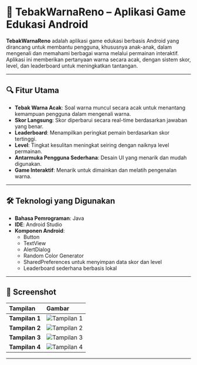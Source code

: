 # 🎨 TebakWarnaReno – Aplikasi Game Edukasi Android

**TebakWarnaReno** adalah aplikasi game edukasi berbasis Android yang dirancang untuk membantu pengguna, khususnya anak-anak, dalam mengenali dan memahami berbagai warna melalui permainan interaktif. Aplikasi ini memberikan pertanyaan warna secara acak, dengan sistem skor, level, dan leaderboard untuk meningkatkan tantangan.

---

## 🔍 Fitur Utama

- **Tebak Warna Acak**: Soal warna muncul secara acak untuk menantang kemampuan pengguna dalam mengenali warna.
- **Skor Langsung**: Skor diperbarui secara real-time berdasarkan jawaban yang benar.
- **Leaderboard**: Menampilkan peringkat pemain berdasarkan skor tertinggi.
- **Level**: Tingkat kesulitan meningkat seiring dengan naiknya level permainan.
- **Antarmuka Pengguna Sederhana**: Desain UI yang menarik dan mudah digunakan.
- **Game Interaktif**: Menarik untuk dimainkan dan melatih pengenalan warna.

---

## 🛠 Teknologi yang Digunakan

- **Bahasa Pemrograman**: Java
- **IDE**: Android Studio
- **Komponen Android**:
  - Button
  - TextView
  - AlertDialog
  - Random Color Generator
  - SharedPreferences untuk menyimpan data skor dan level
  - Leaderboard sederhana berbasis lokal

---

## 📸 Screenshot

| Tampilan   | Gambar                                                                                   |
|:----------|:------------------------------------------------------------------------------------------|
| **Tampilan 1** | ![Tampilan 1](https://github.com/user-attachments/assets/cef4b3ba-8bea-4ea2-9748-431babf3c569) |
| **Tampilan 2** | ![Tampilan 2](https://github.com/user-attachments/assets/1445bc67-f845-4dd6-bab7-7b429b2a729c) |
| **Tampilan 3** | ![Tampilan 3](https://github.com/user-attachments/assets/d12fa7bd-e303-49d1-9d09-02fb67e2e8ff) |
| **Tampilan 4** | ![Tampilan 4](https://github.com/user-attachments/assets/8d58dc52-b3d4-44d9-b438-df819f2884a4) |

---


